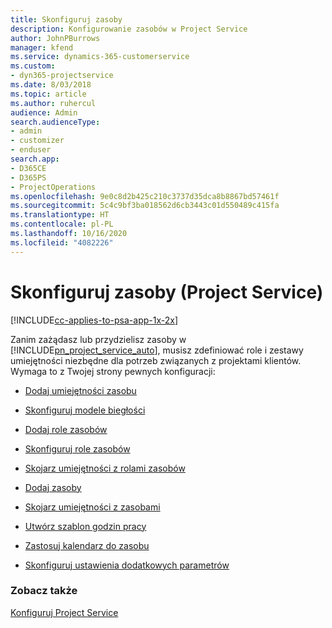 ```yaml
---
title: Skonfiguruj zasoby
description: Konfigurowanie zasobów w Project Service
author: JohnPBurrows
manager: kfend
ms.service: dynamics-365-customerservice
ms.custom:
- dyn365-projectservice
ms.date: 8/03/2018
ms.topic: article
ms.author: ruhercul
audience: Admin
search.audienceType:
- admin
- customizer
- enduser
search.app:
- D365CE
- D365PS
- ProjectOperations
ms.openlocfilehash: 9e0c8d2b425c210c3737d35dca8b8867bd57461f
ms.sourcegitcommit: 5c4c9bf3ba018562d6cb3443c01d550489c415fa
ms.translationtype: HT
ms.contentlocale: pl-PL
ms.lasthandoff: 10/16/2020
ms.locfileid: "4082226"
---
```

# <a name="set-up-resources-project-service"></a>Skonfiguruj zasoby (Project Service)

[!INCLUDE[cc-applies-to-psa-app-1x-2x](../includes/cc-applies-to-psa-app-1x-2x.md)]

Zanim zażądasz lub przydzielisz zasoby w [!INCLUDE[pn_project_service_auto](../includes/pn-project-service-auto.md)], musisz zdefiniować role i zestawy umiejętności niezbędne dla potrzeb związanych z projektami klientów. Wymaga to z Twojej strony pewnych konfiguracji:  
  
-   [Dodaj umiejętności zasobu](../psa/add-resource-skills.md)  
  
-   [Skonfiguruj modele biegłości](../psa/set-up-proficiency-models.md)  
  
-   [Dodaj role zasobów](../psa/add-resource-roles.md)  
  
-   [Skonfiguruj role zasobów](../psa/configure-resource-roles.md)  
  
-   [Skojarz umiejętności z rolami zasobów](../psa/associate-skills-with-resource-roles.md)  
  
-   [Dodaj zasoby](../psa/add-resources.md)  
  
-   [Skojarz umiejętności z zasobami](../psa/associate-skills-with-resources.md)  
  
-   [Utwórz szablon godzin pracy](../psa/create-work-hours-template.md)  
  
-   [Zastosuj kalendarz do zasobu](../psa/apply-calendar-resource.md)  
  
-   [Skonfiguruj ustawienia dodatkowych parametrów](../psa/configure-additional-parameters-settings.md)  
  
### <a name="see-also"></a>Zobacz także  
 [Konfiguruj Project Service](../psa/configure.md)

